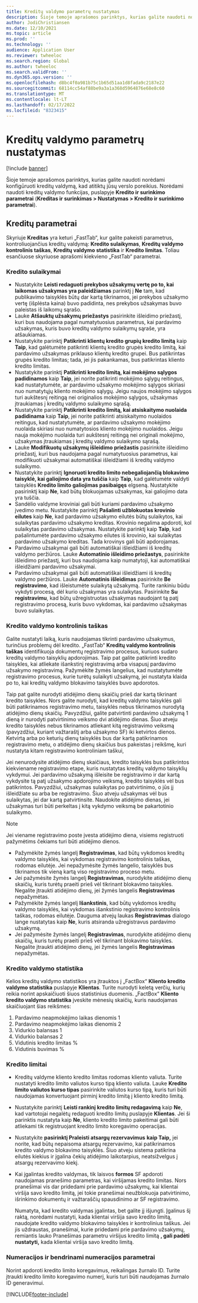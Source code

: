 ```yaml
---
title: Kreditų valdymo parametrų nustatymas
description: Šioje temoje aprašomos parinktys, kurias galite naudoti norėdami konfigūruoti kreditų valdymą, kad atitiktų jūsų verslo poreikius.
author: JodiChristiansen
ms.date: 12/10/2021
ms.topic: article
ms.prod: ''
ms.technology: ''
audience: Application User
ms.reviewer: twheeloc
ms.search.region: Global
ms.author: twheeloc
ms.search.validFrom: ''
ms.dyn365.ops.version: ''
ms.openlocfilehash: d8bc4f0a981b75c1b65d51aa1d8fada9c2187e22
ms.sourcegitcommit: 68114cc54af88be9a3a1a368d5964876e68e8c60
ms.translationtype: MT
ms.contentlocale: lt-LT
ms.lasthandoff: 02/17/2022
ms.locfileid: "8323415"
---
```

# <a name="credit-management-parameters-setup"></a>Kreditų valdymo parametrų nustatymas

[!include [banner](../includes/banner.md)]

Šioje temoje aprašomos parinktys, kurias galite naudoti norėdami konfigūruoti kreditų valdymą, kad atitiktų jūsų verslo poreikius. Norėdami naudoti kreditų valdymo funkcijas, puslapyje **Kredito ir surinkimo parametrai** (**Kreditas ir surinkimas \> Nustatymas \> Kredito ir surinkimo parametrai**).

## <a name="credit-parameters"></a>Kreditų parametrai

Skyriuje **Kreditas** yra keturi „FastTab“, kur galite pakeisti parametrus, kontroliuojančius kreditų valdymą: **Kredito sulaikymas**, **Kreditų valdymo kontrolinis taškas**, **Kreditų valdymo statistika** ir **Kredito limitas**. Toliau esančiuose skyriuose aprašomi kiekvieno „FastTab“ parametrai.

### <a name="credit-holds"></a>Kredito sulaikymai

- Nustatykite **Leisti redaguoti prekybos užsakymų vertę po to, kai laikomas užsakymas yra paleidžiamas** parinktį į **Ne** tam, kad publikavimo taisyklės būtų dar kartą tikrinamos, jei prekybos užsakymo vertę (išplėsta kaina) buvo padidinta, nes prekybos užsakymas buvo paleistas iš laikomų sąrašo.
- Lauke **Atšauktų užsakymų priežastys** pasirinkite išleidimo priežastį, kuri bus naudojama pagal numatytuosius parametrus, kai pardavimo užsakymas, kuris buvo kreditų valdymo sulaikymų sąraše, yra atšaukiamas.
- Nustatykite parinktį **Patikrinti klientų kredito grupių kredito limitą** kaip **Taip**, kad galėtumėte patikrinti klientų kredito grupės kredito limitą, kai pardavimo užsakymas priklauso klientų kredito grupei. Bus patikrintas grupės kredito limitas; tada, jei jis pakankamas, bus patikrintas kliento kredito limitas.
- Nustatykite parinktį **Patikrinti kredito limitą, kai mokėjimo sąlygos padidinamos** kaip **Taip**, jei norite patikrinti mokėjimo sąlygų reitingus, kad nustatytumėte, ar pardavimo užsakymo mokėjimo sąlygos skiriasi nuo numatytųjų kliento mokėjimo sąlygų. Jeigu naujos mokėjimo sąlygos turi aukštesnį reitingą nei originalios mokėjimo sąlygos, užsakymas įtraukiamas į kreditų valdymo sulaikymo sąrašą.
- Nustatykite parinktį **Patikrinti kredito limitą, kai atsiskaitymo nuolaida padidinama** kaip **Taip**, jei norite patikrinti atsiskaitymo nuolaidos reitingus, kad nustatytumėte, ar pardavimo užsakymo mokėjimo nuolaida skiriasi nuo numatytosios kliento mokėjimo nuolaidos. Jeigu nauja mokėjimo nuolaida turi aukštesnį reitingą nei originali mokėjimo, užsakymas įtraukiamas į kreditų valdymo sulaikymo sąrašą.
- Lauke **Modifikuotų užsakymų išleidimo priežastis** pasirinkite išleidimo priežastį, kuri bus naudojama pagal numatytuosius parametrus, kai modifikuoti užsakymai automatiškai išleidžiami iš kreditų valdymo sulaikymo.
- Nustatykite parinktį **Ignoruoti kredito limito nebegaliojančią blokavimo taisyklė, kai galiojimo data yra tuščia** kaip **Taip**, kad galėtumėte valdyti taisyklės **Kredito limito galiojimas pasibaigęs** elgseną. Nustatykite pasirinktį kaip **Ne**, kad būtų blokuojamas užsakymas, kai galiojimo data yra tuščia.
- Sandėlio valdyme kroviniai gali būti kuriami pardavimo užsakymo įvedimo metu. Nustatykite parinktį **Pašalinti užblokuotas krovinio eilutes** kaip **Ne**, kad pardavimo užsakymo eilutės būtų sulaikytos, kai sulaikytas pardavimo užsakymo kreditas. Krovinio negalima apdoroti, kol sulaikytas pardavimo užsakymas. Nustatykite parinktį kaip **Taip**, kad pašalintumėte pardavimo užsakymo eilutes iš krovinio, kai sulaikytas pardavimo užsakymo kreditas. Tada krovinys gali būti apdorojamas.
- Pardavimo užsakymai gali būti automatiškai išleidžiami iš kreditų valdymo peržiūros. Lauke **Automatinio išleidimo priežastys**, pasirinkite išleidimo priežastį, kuri bus naudojama kaip numatytoji, kai automatiškai išleidžiami pardavimo užsakymai.
- Pardavimo užsakymai gali būti automatiškai išleidžiami iš kreditų valdymo peržiūros. Lauke **Automatinis išleidimas** pasirinkite **Be registravimo**, kad išleistumėte sulaikytą užsakymą. Turite rankiniu būdu vykdyti procesą, dėl kurio užsakymas yra sulaikytas. Pasirinkite **Su registravimu**, kad būtų užregistruotas užsakymas naudojant tą patį registravimo procesą, kuris buvo vykdomas, kai pardavimo užsakymas buvo sulaikytas.

### <a name="credit-management-checkpoint"></a>Kredito valdymo kontrolinis taškas

Galite nustatyti laiką, kuris naudojamas tikrinti pardavimo užsakymus, turinčius problemų dėl kredito. „FastTab“ **Kreditų valdymo kontrolinis taškas** identifikuoja dokumentų registravimo procesus, kuriuos sudaro kreditų valdymo taisyklių apdorojimas. Taip pat galite patikrinti kredito taisykles, kai atliekate išankstinį registravimą arba visapusį pardavimo užsakymo registravimą. Pažymėkite žymės langelius, kad nustatytumėte registravimo procesus, kurie turėtų sulaikyti užsakymą, jei nustatyta klaida po to, kai kreditų valdymo blokavimo taisyklės buvo apdorotos.

Taip pat galite nurodyti atidėjimo dienų skaičių prieš dar kartą tikrinant kredito taisykles. Nors galite nurodyti, kad kreditų valdymo taisyklės gali būti patikrinamos registravimo metu, taisyklės nebus tikrinamos nurodytą atidėjimo dienų skaičių. Pavyzdžiui, galite patvirtinti pardavimo užsakymą 1 dieną ir nurodyti patvirtinimo veiksmo dvi atidėjimo dienas. Šiuo atveju kredito taisyklės nebus tikrinamos atliekant kitą registravimo veiksmą (pavyzdžiui, kuriant važtaraštį arba užsakymo SF) iki ketvirtos dienos. Ketvirtą arba po keturių dienų taisyklės bus dar kartą patikrinamos registravimo metu, o atidėjimo dienų skaičius bus pakeistas į reikšmę, kuri nustatyta kitam registravimo kontroliniam taškui,

Jei nenurodysite atidėjimo dienų skaičiaus, kredito taisyklės bus patikrintos kiekviename registravimo etape, kuris nustatytas kreditų valdymo taisyklių vykdymui. Jei pardavimo užsakymą išleisite be registravimo ir dar kartą vykdysite tą patį užsakymo apdorojimo veiksmą, kredito taisyklės vėl bus patikrintos. Pavyzdžiui, užsakymas sulaikytas po patvirtinimo, o jūs jį išleidžiate su arba be registravimo. Šiuo atveju užsakymas vėl bus sulaikytas, jei dar kartą patvirtinsite. Naudokite atidėjimo dienas, jei užsakymas turi būti perkeltas į kitą vykdymo veiksmą be pakartotinio sulaikymo.

> [!Note]
> Jei viename registravimo poste įvesta atidėjimo diena, visiems registruoti pažymėtims čekiams turi būti atidėjimo dienos.

- Pažymėkite žymės langelį **Registravimas**, kad būtų vykdomos kreditų valdymo taisyklės, kai vykdomas registravimo kontrolinis taškas, rodomas eilutėje. Jei nepažymėsite žymės langelio, taisyklės bus tikrinamos tik vieną kartą viso registravimo proceso metu.
- Jei pažymėsite žymės langelį **Registravimas**, nurodykite atidėjimo dienų skaičių, kuris turėtų praeiti prieš vėl tikrinant blokavimo taisykles. Negalite įtraukti atidėjimo dienų, jei žymės langelis **Registravimas** nepažymėtas.
- Pažymėkite žymės langelį **Išankstinis**, kad būtų vykdomos kreditų valdymo taisyklės, kai vykdomas išankstinio registravimo kontrolinis taškas, rodomas eilutėje. Dauguma atvejų laukas **Registravimas** dialogo lange nustatytas kaip **Ne**, kuris atsiranda užregistravus pardavimo užsakymą.
- Jei pažymėsite žymės langelį **Registravimas**, nurodykite atidėjimo dienų skaičių, kuris turėtų praeiti prieš vėl tikrinant blokavimo taisykles. Negalite įtraukti atidėjimo dienų, jei žymės langelis **Registravimas** nepažymėtas.

### <a name="credit-management-statistics"></a>Kredito valdymo statistika

Kelios kreditų valdymo statistikos yra įtrauktos į „FactBox“ **Kliento kredito valdymo statistika** puslapyje **Klientas**. Turite nurodyti keletą verčių, kurių reikia norint apskaičiuoti šiuos statistinius duomenis. „FactBox“ **Kliento kredito valdymo statistika** įveskite mėnesių skaičių, kuris naudojamas skaičiuojant šias reikšmes:

1. Pardavimo neapmokėjimo laikas dienomis 1
2. Pardavimo neapmokėjimo laikas dienomis 2
3. Vidurkio balansas 1
4. Vidurkio balansas 2
5. Vidutinis kredito limitas %
6. Vidutinis buvimas %

### <a name="credit-limits"></a>Kredito limitai

- Kreditų valdyme kliento kredito limitas rodomas kliento valiuta. Turite nustatyti kredito limito valiutos kurso tipą kliento valiuta. Lauke **Kredito limito valiutos kurso tipas** pasirinkite valiutos kurso tipą, kuris turi būti naudojamas konvertuojant pirminį kredito limitą į kliento kredito limitą.
- Nustatykite parinktį **Leisti rankinį kredito limitų redagavimą** kaip **Ne**, kad vartotojai negalėtų redaguoti kredito limitų puslapyje **Klientas**. Jei ši parinktis nustatyta kaip **Ne**, kliento kredito limito pakeitimai gali būti atliekami tik registruojant kredito limito koregavimo operacijas.
- Nustatykite **pasirinktį Praleisti atsargų rezervavimus** **kaip Taip,** jei norite, kad būtų nepaisoma atsargų rezervavimo, kai patikrinamos kredito valdymo blokavimo taisyklės. Šiuo atveju sistema patikrina eilutės kiekius ir įgalina čekių atidėjimo laikotarpius, neatsižvelgus į atsargų rezervavimo kiekį.
- Kai įgalintas kredito valdymas, tik laisvos **formos** SF apdoroti naudojamas pranešimo parametras, kai viršijamas kredito limitas. Nors pranešimai vis dar pridedami prie pardavimo užsakymų, kai klientai viršija savo kredito limitą, jei tokie pranešimai neužblokuoja patvirtinimo, išrinkimo dokumentų ir važtaraščių spausdinimo ar SF registravimo.

    Numatyta, kad kredito valdymas įgalintas, bet galite jį išjungti. Įgalinus šį raktą, norėdami nustatyti, kada klientai viršija savo kredito limitą, naudojate kredito valdymo blokavimo taisykles ir kontrolinius taškus. Jei jis uždraustas, pranešimai, kurie pridedami prie pardavimo užsakymų, remiantis lauko Pranešimas parametru viršijus kredito limitą **, gali padėti nustatyti,** kada klientai viršija savo kredito limitą.

### <a name="number-sequences-and-shared-number-sequence-parameters"></a>Numeracijos ir bendrinami numeracijos parametrai

Norint apdoroti kredito limito koregavimus, reikalingas žurnalo ID. Turite įtraukti kredito limito koregavimo numerį, kuris turi būti naudojamas žurnalo ID generavimui.


[!INCLUDE[footer-include](../../includes/footer-banner.md)]
